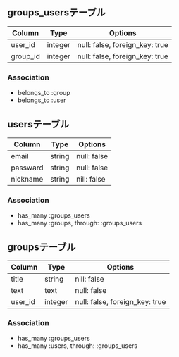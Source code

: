 ## groups_usersテーブル

|Column|Type|Options|
|------|----|-------|
|user_id|integer|null: false, foreign_key: true|
|group_id|integer|null: false, foreign_key: true|

### Association
- belongs_to :group
- belongs_to :user
## usersテーブル
|Column|Type|Options|
|------|----|-------|
|email|string|null: false|
|passward|string|null: false|
|nickname|string|nill: false|

### Association
- has_many :groups_users
- has_many :groups, through: :groups_users

## groupsテーブル

|Column|Type|Options|
|------|----|-------|
|title|string|nill: false|
|text|text|null: false|
|user_id|integer|null: false, foreign_key: true|


### Association
- has_many :groups_users
- has_many :users, through: :groups_users





